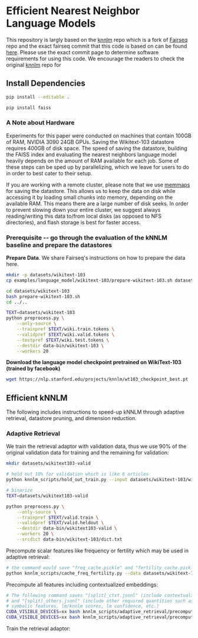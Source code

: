 # Efficient Nearest Neighbor Language Models

This repository is largly based on the [knnlm](https://github.com/urvashik/knnlm) repo which is a fork of [Fairseq](https://github.com/pytorch/fairseq) repo and the exact fairseq commit that this code is based on can be found [here](https://github.com/pytorch/fairseq/tree/6a5181509aa1fa7d260985157e77211753da544b). Please use the exact commit page to determine software requirements for using this code. We encourage the readers to check the original [knnlm](https://github.com/urvashik/knnlm) repo for 


## Install Dependencies
```bash
pip install --editable .

pip install faiss
```

### A Note about Hardware

Experiments for this paper were conducted on machines that contain 100GB of RAM, NVIDIA 3090 24GB GPUs. Saving the Wikitext-103 datastore requires 400GB of disk space. The speed of saving the datastore, building the FAISS index and evaluating the nearest neighbors language model heavily depends on the amount of RAM available for each job. Some of these steps can be sped up by parallelizing, which we leave for users to do in order to best cater to their setup.

If you are working with a remote cluster, please note that we use [memmaps](https://numpy.org/doc/1.18/reference/generated/numpy.memmap.html) for saving the datastore. This allows us to keep the data on disk while accessing it by loading small chunks into memory, depending on the available RAM. This means there are a large number of disk seeks. In order to prevent slowing down your entire cluster, we suggest always reading/writing this data to/from local disks (as opposed to NFS directories), and flash storage is best for faster access.

### Prerequisite -- go through the evaluation of the kNNLM baseline and prepare the datastores

**Prepare Data**.
We share Fairseq's instructions on how to prepare the data here.

```bash
mkdir -p datasets/wikitext-103
cp examples/language_model/wikitext-103/prepare-wikitext-103.sh datasets/wikitext-103

cd datasets/wikitext-103
bash prepare-wikitext-103.sh
cd ../..

TEXT=datasets/wikitext-103
python preprocess.py \
    --only-source \
    --trainpref $TEXT/wiki.train.tokens \
    --validpref $TEXT/wiki.valid.tokens \
    --testpref $TEXT/wiki.test.tokens \
    --destdir data-bin/wikitext-103 \
    --workers 20
```

**Download the language model checkpoint pretrained on WikiText-103 (trained by facebook)**
```bash
wget https://nlp.stanford.edu/projects/knnlm/wt103_checkpoint_best.pt -P knnlm_ckpt
```



## Efficient kNNLM
The following includes instructions to speed-up kNNLM through adaptive retrieval, datastore pruning, and dimension reduction.

### Adaptive Retrieval

We train the retrieval adaptor with validation data, thus we use 90% of the original validation data for training and the remaining for validation:

```bash
mkdir datasets/wikitext103-valid

# hold out 10% for validation which is like 6 articles
python knnlm_scripts/hold_out_train.py --input datasets/wikitext-103/wiki.valid.tokens --n 6 --output datasets/wikitext103-valid/valid

# binarize
TEXT=datasets/wikitext103-valid

python preprocess.py \
    --only-source \
    --trainpref $TEXT/valid.train \
    --validpref $TEXT/valid.heldout \
    --destdir data-bin/wikitext103-valid \
    --workers 20 \
    --srcdict data-bin/wikitext-103/dict.txt   
```

Precompute scalar features like frequency or fertility which may be used in adaptive retrieval:

```bash
# the command would save "freq_cache.pickle" and "fertility_cache.pickle" into folder [args.cache]
python knnlm_scripts/cache_freq_fertility.py --data datasets/wikitext-103/wiki.train.tokens --cache datasets/wikitext103-valid
```

Precompute all features including contextualized embeddings:

```bash
# The following command saves "[split]_ctxt.jsonl" (include contextualized embeddings) 
# and "[split]_others.jsonl" (include other required quantities such as 
# symbolic features, lm/knnlm scores, lm confidence, etc.)
CUDA_VISIBLE_DEVICES=xx bash knnlm_scripts/adaptive_retrieval/precompute_all_features.sh train
CUDA_VISIBLE_DEVICES=xx bash knnlm_scripts/adaptive_retrieval/precompute_all_features.sh valid
```

Train the retrieval adaptor:

